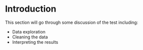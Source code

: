 # Introduction

This section will go through some discussion of the test including:

- Data exploration
- Cleaning the data
- Interpreting the results

